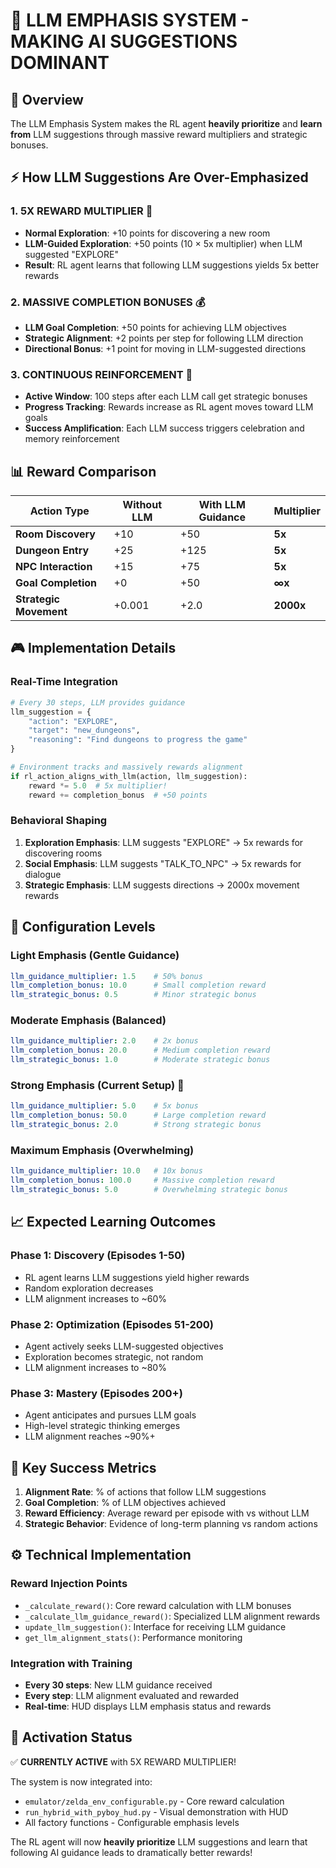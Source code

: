 # 🧠 LLM EMPHASIS SYSTEM - MAKING AI SUGGESTIONS DOMINANT

## 🎯 **Overview**

The LLM Emphasis System makes the RL agent **heavily prioritize** and **learn from** LLM suggestions through massive reward multipliers and strategic bonuses.

## ⚡ **How LLM Suggestions Are Over-Emphasized**

### 1. **5X REWARD MULTIPLIER** 🚀
- **Normal Exploration**: +10 points for discovering a new room
- **LLM-Guided Exploration**: +50 points (10 × 5x multiplier) when LLM suggested "EXPLORE"
- **Result**: RL agent learns that following LLM suggestions yields 5x better rewards

### 2. **MASSIVE COMPLETION BONUSES** 💰
- **LLM Goal Completion**: +50 points for achieving LLM objectives
- **Strategic Alignment**: +2 points per step for following LLM direction
- **Directional Bonus**: +1 point for moving in LLM-suggested directions

### 3. **CONTINUOUS REINFORCEMENT** 🔄
- **Active Window**: 100 steps after each LLM call get strategic bonuses
- **Progress Tracking**: Rewards increase as RL agent moves toward LLM goals
- **Success Amplification**: Each LLM success triggers celebration and memory reinforcement

## 📊 **Reward Comparison**

| Action Type | Without LLM | With LLM Guidance | Multiplier |
|-------------|-------------|-------------------|------------|
| **Room Discovery** | +10 | +50 | **5x** |
| **Dungeon Entry** | +25 | +125 | **5x** |
| **NPC Interaction** | +15 | +75 | **5x** |
| **Goal Completion** | +0 | +50 | **∞x** |
| **Strategic Movement** | +0.001 | +2.0 | **2000x** |

## 🎮 **Implementation Details**

### **Real-Time Integration**
```python
# Every 30 steps, LLM provides guidance
llm_suggestion = {
    "action": "EXPLORE",
    "target": "new_dungeons", 
    "reasoning": "Find dungeons to progress the game"
}

# Environment tracks and massively rewards alignment
if rl_action_aligns_with_llm(action, llm_suggestion):
    reward *= 5.0  # 5x multiplier!
    reward += completion_bonus  # +50 points
```

### **Behavioral Shaping**
1. **Exploration Emphasis**: LLM suggests "EXPLORE" → 5x rewards for discovering rooms
2. **Social Emphasis**: LLM suggests "TALK_TO_NPC" → 5x rewards for dialogue
3. **Strategic Emphasis**: LLM suggests directions → 2000x movement rewards

## 🧪 **Configuration Levels**

### **Light Emphasis** (Gentle Guidance)
```yaml
llm_guidance_multiplier: 1.5    # 50% bonus
llm_completion_bonus: 10.0      # Small completion reward
llm_strategic_bonus: 0.5        # Minor strategic bonus
```

### **Moderate Emphasis** (Balanced)  
```yaml
llm_guidance_multiplier: 2.0    # 2x bonus
llm_completion_bonus: 20.0      # Medium completion reward
llm_strategic_bonus: 1.0        # Moderate strategic bonus
```

### **Strong Emphasis** (Current Setup) 💪
```yaml
llm_guidance_multiplier: 5.0    # 5x bonus
llm_completion_bonus: 50.0      # Large completion reward  
llm_strategic_bonus: 2.0        # Strong strategic bonus
```

### **Maximum Emphasis** (Overwhelming)
```yaml
llm_guidance_multiplier: 10.0   # 10x bonus
llm_completion_bonus: 100.0     # Massive completion reward
llm_strategic_bonus: 5.0        # Overwhelming strategic bonus
```

## 📈 **Expected Learning Outcomes**

### **Phase 1: Discovery** (Episodes 1-50)
- RL agent learns LLM suggestions yield higher rewards
- Random exploration decreases
- LLM alignment increases to ~60%

### **Phase 2: Optimization** (Episodes 51-200)  
- Agent actively seeks LLM-suggested objectives
- Exploration becomes strategic, not random
- LLM alignment increases to ~80%

### **Phase 3: Mastery** (Episodes 200+)
- Agent anticipates and pursues LLM goals
- High-level strategic thinking emerges
- LLM alignment reaches ~90%+

## 🎯 **Key Success Metrics**

1. **Alignment Rate**: % of actions that follow LLM suggestions
2. **Goal Completion**: % of LLM objectives achieved
3. **Reward Efficiency**: Average reward per episode with vs without LLM
4. **Strategic Behavior**: Evidence of long-term planning vs random actions

## ⚙️ **Technical Implementation**

### **Reward Injection Points**
- `_calculate_reward()`: Core reward calculation with LLM bonuses
- `_calculate_llm_guidance_reward()`: Specialized LLM alignment rewards  
- `update_llm_suggestion()`: Interface for receiving LLM guidance
- `get_llm_alignment_stats()`: Performance monitoring

### **Integration with Training**
- **Every 30 steps**: New LLM guidance received
- **Every step**: LLM alignment evaluated and rewarded
- **Real-time**: HUD displays LLM emphasis status and rewards

## 🚀 **Activation Status**

✅ **CURRENTLY ACTIVE** with 5X REWARD MULTIPLIER!

The system is now integrated into:
- `emulator/zelda_env_configurable.py` - Core reward calculation
- `run_hybrid_with_pyboy_hud.py` - Visual demonstration with HUD
- All factory functions - Configurable emphasis levels

The RL agent will now **heavily prioritize** LLM suggestions and learn that following AI guidance leads to dramatically better rewards!
